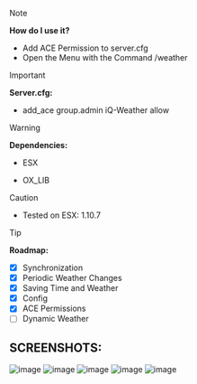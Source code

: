 > [!NOTE]
> <b>How do I use it?</b>
> - Add ACE Permission to server.cfg
> - Open the Menu with the Command /weather

> [!IMPORTANT]
> <b>Server.cfg:</b>
> - <p>add_ace group.admin iQ-Weather allow

> [!WARNING]
> <b>Dependencies:</b>
> - ESX
> - <p>OX_LIB</p>

> [!CAUTION]
> - Tested on ESX: 1.10.7

> [!TIP]
> <b>Roadmap:</b>
> - [x] Synchronization
> - [X] Periodic Weather Changes 
> - [X] Saving Time and Weather
> - [X] Config 
> - [X] ACE Permissions
> - [ ] Dynamic Weather


## SCREENSHOTS:
![image](https://github.com/inQer5/iQ-Weather/assets/145898779/ba1e05f1-bb0e-4d5f-9dc2-cdffd25dca74)
![image](https://github.com/inQer5/iQ-Weather/assets/145898779/b09998a4-5e25-4b23-ad15-63823c840e70)
![image](https://github.com/inQer5/iQ-Weather/assets/145898779/e371ea54-1d0f-461a-a757-4c0d5b94b48c)
![image](https://github.com/inQer5/iQ-Weather/assets/145898779/9e11e97d-cd74-4e08-81a0-2e2968c35bc4)
![image](https://github.com/inQer5/iQ-Weather/assets/145898779/76b32d8a-60ad-413c-a921-b59b7bbeb620)
